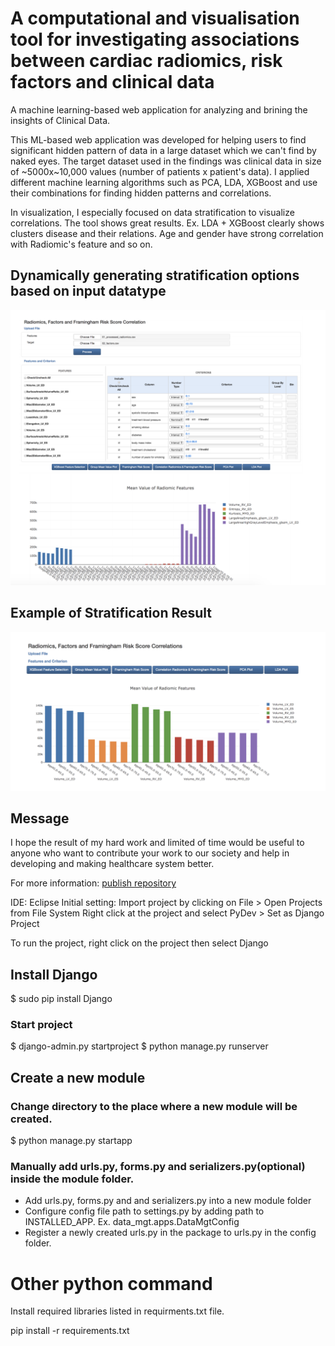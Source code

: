 # A computational and visualisation tool for investigating associations between cardiac radiomics, risk factors and clinical data

A machine learning-based web application for analyzing and brining the insights of Clinical Data.

This ML-based web application was developed for helping users to find significant hidden pattern of data in a large dataset which we can't find by naked eyes.
The target dataset used in the findings was clinical data in size of  \~5000x~10,000 values (number of patients x patient's data).
I applied different machine learning algorithms such as PCA, LDA, XGBoost and use their combinations for finding hidden patterns and correlations.

In visualization, I especially focused on data stratification to visualize correlations. The tool shows great results. 
Ex. 
LDA + XGBoost clearly shows clusters disease and their relations.
Age and gender have strong correlation with Radiomic's feature and so on.

## Dynamically generating stratification options based on input datatype
![App](./images/app1.png)

## Example of Stratification Result
![Stratification](./images/sample_viz1.png)

## Message
I hope the result of my hard work and limited of time would be useful to anyone who want to contribute your work to our society and help in developing and making healthcare system better. 

For more information: [publish repository](https://repositori.upf.edu/handle/10230/42547)

IDE: Eclipse
Initial setting:
Import project by clicking on File > Open Projects from File System
Right click at the project and select PyDev > Set as Django Project

To run the project, right click on the project then select Django

## Install Django
$ sudo pip install Django

### Start project
$ django-admin.py startproject <project name>
$ python manage.py runserver

## Create a new module
### Change directory to the place where a new module will be created.
$ python manage.py startapp <module name>

### Manually add urls.py, forms.py and serializers.py(optional) inside the module folder.
- Add urls.py, forms.py and and serializers.py into a new module folder	
- Configure config file path to settings.py by adding path to INSTALLED_APP. Ex. data_mgt.apps.DataMgtConfig
- Register a newly created urls.py in the package to urls.py in the config folder.

# Other python command
Install required libraries listed in requirments.txt file.

pip install -r requirements.txt


